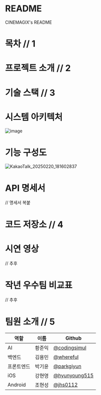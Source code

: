# README
CINEMAGIX's README

# 목차 // 1
# 프로젝트 소개 // 2
# 기술 스택 // 3
# 시스템 아키텍처
![image](https://github.com/user-attachments/assets/0d06bf83-fa0b-4403-8521-dc605f21c621)

# 기능 구성도
![KakaoTalk_20250220_181602837](https://github.com/user-attachments/assets/170c9a3b-94b3-45c0-821f-65ba4267df06)


# API 명세서
 // 명세서 복붙
# 코드 저장소 // 4
# 시연 영상
 // 추후
# 작년 우수팀 비교표
 // 추후
# 팀원 소개 // 5
|역할|이름|Github|
|------|---|---|
|AI|황준익|[@codingsimul](https://github.com/codingsimul)|
|백엔드|김용민|[@whereful](https://github.com/whereful)|
|프론트엔드|박기윤|[@parkgiyun](https://github.com/parkgiyun)|
|iOS|강현영|[@hyunyoung515](https://github.com/hyungyoung515)|
|Android|조현성|[@jhs0112](https://github.com/jhs0112)|
